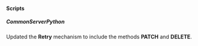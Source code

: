 #### Scripts

##### CommonServerPython
Updated the **Retry** mechanism to include the methods **PATCH** and **DELETE**.